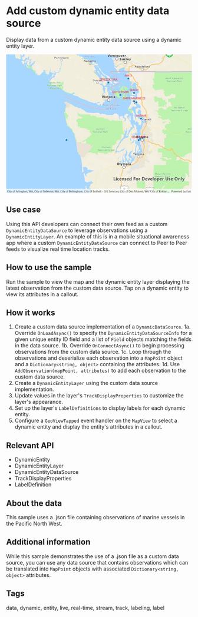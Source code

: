 # Add custom dynamic entity data source

Display data from a custom dynamic entity data source using a dynamic entity layer.

![Image of add custom dynamic entity data source](AddCustomDynamicEntityDataSource.jpg)

## Use case

Using this API developers can connect their own feed as a custom `DynamicEntityDataSource` to leverage observations using a `DynamicEntityLayer`. An example of this is in a mobile situational awareness app where a custom `DynamicEntityDataSource` can connect to Peer to Peer feeds to visualize real time location tracks.

## How to use the sample

Run the sample to view the map and the dynamic entity layer displaying the latest observation from the custom data source. Tap on a dynamic entity to view its attributes in a callout.

## How it works

1. Create a custom data source implementation of a `DynamicDataSource`.
	1a. Override `OnLoadAsync()` to specify the `DynamicEntityDataSourceInfo` for a given unique entity ID field and a list of `Field` objects matching the fields in the data source.
	1b. Override `OnConnectAsync()` to begin processing observations from the custom data source.
	1c. Loop through the observations and deserialize each observation into a `MapPoint` object and a `Dictionary<string, object>` containing the attributes.
	1d. Use `AddObservation(mapPoint, attributes)` to add each observation to the custom data source.
2. Create a `DynamicEntityLayer` using the custom data source implementation.
3. Update values in the layer's `TrackDisplayProperties` to customize the layer's appearance.
4. Set up the layer's `LabelDefinitions` to display labels for each dynamic entity.
5. Configure a `GeoViewTapped` event handler on the `MapView` to select a dynamic entity and display the entity's attributes in a callout.

## Relevant API

* DynamicEntity
* DynamicEntityLayer
* DynamicEntityDataSource
* TrackDisplayProperties
* LabelDefinition

## About the data

This sample uses a .json file containing observations of marine vessels in the Pacific North West. 

## Additional information

While this sample demonstrates the use of a .json file as a custom data source, you can use any data source that contains observations which can be translated into `MapPoint` objects with associated `Dictionary<string, object>` attributes.

## Tags

data, dynamic, entity, live, real-time, stream, track, labeling, label
